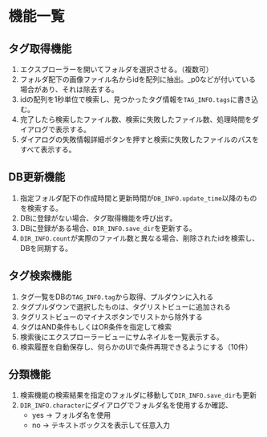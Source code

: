 # 機能一覧

## タグ取得機能

1. エクスプローラーを開いてフォルダを選択させる。（複数可）
2. フォルダ配下の画像ファイル名からidを配列に抽出。_p0などが付いている場合があり、それは除去する。
3. idの配列を1秒単位で検索し、見つかったタグ情報を`TAG_INFO.tags`に書き込む。
4. 完了したら検索したファイル数、検索に失敗したファイル数、処理時間をダイアログで表示する。
5. ダイアログの失敗情報詳細ボタンを押すと検索に失敗したファイルのパスをすべて表示する。

## DB更新機能

1. 指定フォルダ配下の作成時間と更新時間が`DB_INFO.update_time`以降のものを検索する。
2. DBに登録がない場合、タグ取得機能を呼び出す。
3. DBに登録がある場合、`DIR_INFO.save_dir`を更新する。
4. `DIR_INFO.count`が実際のファイル数と異なる場合、削除されたidを検索し、DBを同期する。

## タグ検索機能
1. タグ一覧をDBの`TAG_INFO.tag`から取得、プルダウンに入れる
1. タグプルダウンで選択したものは、タグリストビューに追加される
1. タグリストビューのマイナスボタンでリストから除外する
1. タグはAND条件もしくはOR条件を指定して検索
1. 検索後にエクスプローラービューにサムネイルを一覧表示する。
1. 検索履歴を自動保存し、何らかのUIで条件再現できるようにする（10件）

## 分類機能

1. 検索機能の検索結果を指定のフォルダに移動して`DIR_INFO.save_dir`も更新
2. `DIR_INFO.character`にダイアログでフォルダ名を使用するか確認、
   - yes -> フォルダ名を使用
   - no -> テキストボックスを表示して任意入力
